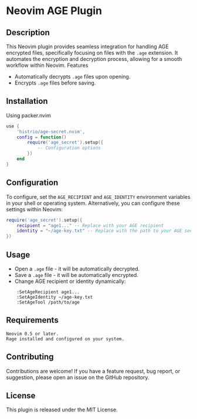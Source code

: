 # Neovim AGE Plugin

## Description

This Neovim plugin provides seamless integration for handling AGE encrypted files, specifically focusing on files with the `.age` extension. It automates the encryption and decryption process, allowing for a smooth workflow within Neovim.
Features

- Automatically decrypts `.age` files upon opening.
- Encrypts `.age` files before saving.

## Installation

Using packer.nvim

```lua
use {
    'histrio/age-secret.nvim',
    config = function()
        require('age_secret').setup({
            -- Configuration options
        })
    end
}
```


## Configuration

To configure, set the `AGE_RECIPIENT` and `AGE_IDENTITY` environment variables in your shell or operating system.
Alternatively, you can configure these settings within Neovim:

```lua
require('age_secret').setup({
    recipient = "age1..." -- Replace with your AGE recipient
    identity = "~/age-key.txt" -- Replace with the path to your AGE secret key
})
```

## Usage

 - Open a `.age` file - it will be automatically decrypted.
 - Save a `.age` file - it will be automatically encrypted.
 - Change AGE recipient or identity dynamically:

```vim
    :SetAgeRecipient age1...
    :SetAgeIdentity ~/age-key.txt
    :SetAgeTool /path/to/age
```

## Requirements

    Neovim 0.5 or later.
    Rage installed and configured on your system.

## Contributing

Contributions are welcome! If you have a feature request, bug report, or suggestion, please open an issue on the GitHub repository.

## License

This plugin is released under the MIT License.

